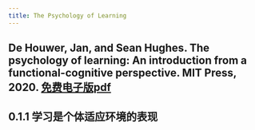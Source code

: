 ```yaml
---
title: The Psychology of Learning
---
```


## De Houwer, Jan, and Sean Hughes. The psychology of learning: An introduction from a functional-cognitive perspective. MIT Press, 2020. [免费电子版pdf](https://www.psychologyoflearning.be/)
## 0.1.1 学习是个体适应环境的表现
